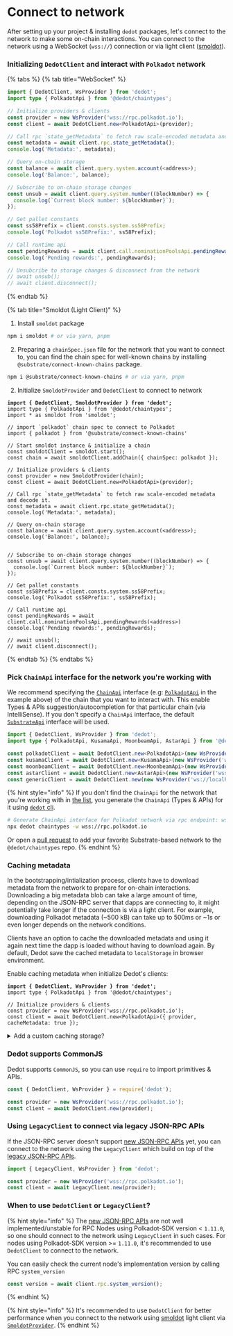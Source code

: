 # Connect to network

After setting up your project & installing `dedot` packages, let's connect to the network to make some on-chain interactions. You can connect to the network using a WebSocket (`wss://`) connection or via light client ([smoldot](https://www.npmjs.com/package/smoldot)).

### Initializing `DedotClient` and interact with `Polkadot` network

{% tabs %}
{% tab title="WebSocket" %}
```typescript
import { DedotClient, WsProvider } from 'dedot';
import type { PolkadotApi } from '@dedot/chaintypes';

// Initialize providers & clients
const provider = new WsProvider('wss://rpc.polkadot.io');
const client = await DedotClient.new<PolkadotApi>(provider);

// Call rpc `state_getMetadata` to fetch raw scale-encoded metadata and decode it.
const metadata = await client.rpc.state_getMetadata();
console.log('Metadata:', metadata);

// Query on-chain storage
const balance = await client.query.system.account(<address>);
console.log('Balance:', balance);

// Subscribe to on-chain storage changes
const unsub = await client.query.system.number((blockNumber) => {
  console.log(`Current block number: ${blockNumber}`);
});

// Get pallet constants
const ss58Prefix = client.consts.system.ss58Prefix;
console.log('Polkadot ss58Prefix:', ss58Prefix);

// Call runtime api
const pendingRewards = await client.call.nominationPoolsApi.pendingRewards(<address>)
console.log('Pending rewards:', pendingRewards);

// Unsubcribe to storage changes & disconnect from the network
// await unsub();
// await client.disconnect();
```
{% endtab %}

{% tab title="Smoldot (Light Client)" %}
1. Install `smoldot` package

```sh
npm i smoldot # or via yarn, pnpm
```

2. Preparing a `chainSpec.json` file for the network that you want to connect to, you can find the chain spec for well-known chains by installing `@substrate/connect-known-chains` package.

```sh
npm i @substrate/connect-known-chains # or via yarn, pnpm
```

2. Initialize `SmoldotProvider` and `DedotClient` to connect to network

<pre class="language-typescript"><code class="lang-typescript"><strong>import { DedotClient, SmoldotProvider } from 'dedot';
</strong>import type { PolkadotApi } from '@dedot/chaintypes';
import * as smoldot from 'smoldot';

// import `polkadot` chain spec to connect to Polkadot
import { polkadot } from '@substrate/connect-known-chains'

// Start smoldot instance &#x26; initialize a chain
const smoldotClient = smoldot.start();
const chain = await smoldotClient.addChain({ chainSpec: polkadot });

// Initialize providers &#x26; clients
const provider = new SmoldotProvider(chain);
const client = await DedotClient.new&#x3C;PolkadotApi>(provider);

// Call rpc `state_getMetadata` to fetch raw scale-encoded metadata and decode it.
const metadata = await client.rpc.state_getMetadata();
console.log('Metadata:', metadata);

// Query on-chain storage
const balance = await client.query.system.account(&#x3C;address>);
console.log('Balance:', balance);


// Subscribe to on-chain storage changes
const unsub = await client.query.system.number((blockNumber) => {
  console.log(`Current block number: ${blockNumber}`);
});

// Get pallet constants
const ss58Prefix = client.consts.system.ss58Prefix;
console.log('Polkadot ss58Prefix:', ss58Prefix);

// Call runtime api
const pendingRewards = await client.call.nominationPoolsApi.pendingRewards(&#x3C;address>)
console.log('Pending rewards:', pendingRewards);

// await unsub();
// await client.disconnect();
</code></pre>
{% endtab %}
{% endtabs %}

### Pick `ChainApi` interface for the network you're working with

We recommend specifying the [`ChainApi`](https://github.com/dedotdev/chaintypes/blob/main/packages/chaintypes/src/index.ts) interface (e.g: [`PolkadotApi`](https://github.com/dedotdev/chaintypes/blob/main/packages/chaintypes/src/polkadot/index.d.ts) in the example above) of the chain that you want to interact with. This enable Types & APIs suggestion/autocompletion for that particular chain (via IntelliSense). If you don't specify a `ChainApi` interface, the default [`SubstrateApi`](https://github.com/dedotdev/dedot/blob/main/packages/api/src/chaintypes/substrate/index.ts) interface will be used.

```typescript
import { DedotClient, WsProvider } from 'dedot';
import type { PolkadotApi, KusamaApi, MoonbeamApi, AstarApi } from '@dedot/chaintypes';

const polkadotClient = await DedotClient.new<PolkadotApi>(new WsProvider('wss://rpc.polkadot.io'));
const kusamaClient = await DedotClient.new<KusamaApi>(new WsProvider('wss://kusama-rpc.polkadot.io'));
const moonbeamClient = await DedotClient.new<MoonbeamApi>(new WsProvider('wss://wss.api.moonbeam.network'));
const astarClient = await DedotClient.new<AstarApi>(new WsProvider('wss://rpc.astar.network'));
const genericClient = await DedotClient.new(new WsProvider('ws://localhost:9944'));
```

{% hint style="info" %}
If you don't find the `ChainApi` for the network that you're working with in [the list](https://github.com/dedotdev/chaintypes/blob/main/packages/chaintypes/src/index.ts), you generate the `ChainApi` (Types & APIs) for it using [`dedot` cli](../cli.md).

```sh
# Generate ChainApi interface for Polkadot network via rpc endpoint: wss://rpc.polkadot.io
npx dedot chaintypes -w wss://rpc.polkadot.io
```



Or open a [pull request](https://github.com/dedotdev/chaintypes/pulls) to add your favorite Substrate-based network to the `@dedot/chaintypes` repo.
{% endhint %}

### Caching metadata

In the bootstrapping/intialization process, clients have to download metadata from the network to prepare for on-chain interactions. Downloading a big metadata blob can take a large amount of time, depending on the JSON-RPC server that dapps are connecting to, it might potentially take longer if the connection is via a light client. For example, downloading Polkadot metadata (\~500 kB) can take up to 500ms or \~1s or even longer depends on the network conditions.

Clients have an option to cache the downloaded metadata and using it again next time the dapp is loaded without having to download again. By default, Dedot save the cached metadata to `localStorage` in browser environment.

Enable caching metadata when initialize Dedot's clients:

<pre class="language-typescript"><code class="lang-typescript"><strong>import { DedotClient, WsProvider } from 'dedot';
</strong>import type { PolkadotApi } from '@dedot/chaintypes';

// Initialize providers &#x26; clients
const provider = new WsProvider('wss://rpc.polkadot.io');
const client = await DedotClient.new&#x3C;PolkadotApi>({ provider, cacheMetadata: true });
</code></pre>

<details>

<summary>Add a custom caching storage?</summary>

You can also add a custom cache storage for different environments:

```typescript
import { DedotClient, WsProvider } from 'dedot';
import type { PolkadotApi } from '@dedot/chaintypes';
import type { IStorage } from '@dedot/storage';

// Implement CustomStorage
class CustomStorage implements IStorage {
   // implementation details
}

// Initialize providers & clients
const provider = new WsProvider('wss://rpc.polkadot.io');
const client = await DedotClient.new<PolkadotApi>({ 
   provider, 
   cacheMetadata: true,
   cacheStorage: new CustomStorage()
});
```

</details>

### Dedot supports CommonJS

Dedot supports `CommonJS`, so you can use `require` to import primitives & APIs.

```typescript
const { DedotClient, WsProvider } = require('dedot');

const provider = new WsProvider('wss://rpc.polkadot.io');
const client = await DedotClient.new(provider);
```

### **Using `LegacyClient` to connect via legacy JSON-RPC APIs**

If the JSON-RPC server doesn't support [new JSON-RPC APIs](https://paritytech.github.io/json-rpc-interface-spec/introduction.html) yet, you can connect to the network using the `LegacyClient` which build on top of the [legacy JSON-RPC APIs](https://github.com/w3f/PSPs/blob/master/PSPs/drafts/psp-6.md).

```typescript
import { LegacyClient, WsProvider } from 'dedot';

const provider = new WsProvider('wss://rpc.polkadot.io');
const client = await LegacyClient.new(provider);
```

### When to use `DedotClient` or `LegacyClient`?

{% hint style="info" %}
The [new JSON-RPC APIs](https://paritytech.github.io/json-rpc-interface-spec/introduction.html) are not well implemented/unstable for RPC Nodes using Polkadot-SDK version < `1.11.0`, so one should connect to the network using `LegacyClient` in such cases. For nodes using Polkadot-SDK version >= `1.11.0`, it's recommended to use `DedotClient` to connect to the network.

You can easily check the current node's implementation version by calling RPC `system_version`

```typescript
const version = await client.rpc.system_version();
```
{% endhint %}

{% hint style="info" %}
It's recommended to use `DedotClient` for better performance when you connect to the network using [smoldot](https://www.npmjs.com/package/smoldot) light client via [`SmoldotProvider`](https://github.com/dedotdev/dedot/blob/main/packages/providers/src/smoldot/SmoldotProvider.ts).
{% endhint %}

